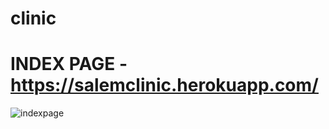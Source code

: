 # clinic

# INDEX PAGE -https://salemclinic.herokuapp.com/
![indexpage](https://user-images.githubusercontent.com/68312849/119233213-84cb8500-bb45-11eb-8ffe-3f1f2b95ffd3.jpeg)
